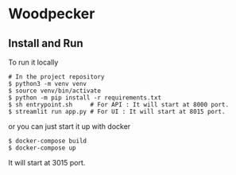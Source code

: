 # Woodpecker

## Install and Run

To run it locally

````
# In the project repository
$ python3 -m venv venv
$ source venv/bin/activate
$ python -m pip install -r requirements.txt
$ sh entrypoint.sh     # For API : It will start at 8000 port.
$ streamlit run app.py # For UI : It will start at 8015 port.

````


or you can just start it up with docker

````
$ docker-compose build
$ docker-compose up
````
It will start at 3015 port.

